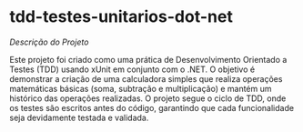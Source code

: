 # tdd-testes-unitarios-dot-net

*Descrição do Projeto*

Este projeto foi criado como uma prática de Desenvolvimento Orientado a Testes (TDD) usando xUnit em conjunto com o .NET. O objetivo é demonstrar a criação de uma calculadora simples que realiza operações matemáticas básicas (soma, subtração e multiplicação) e mantém um histórico das operações realizadas. O projeto segue o ciclo de TDD, onde os testes são escritos antes do código, garantindo que cada funcionalidade seja devidamente testada e validada.